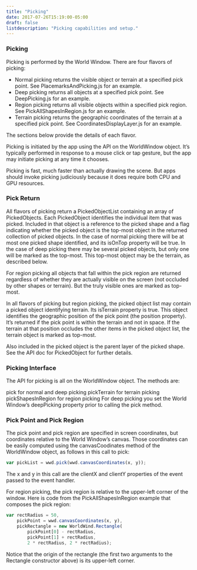 ```yaml
---
title: "Picking"
date: 2017-07-26T15:19:00-05:00
draft: false
listdescription: "Picking capabilities and setup."
---
```


### Picking

Picking is performed by the World Window. There are four flavors of picking:

- Normal picking returns the visible object or terrain at a specified pick point. See PlacemarksAndPicking.js for an example.
- Deep picking returns all objects at a specified pick point. See DeepPicking.js for an example.
- Region picking returns all visible objects within a specified pick region. See PickAllShapesInRegion.js for an example.
- Terrain picking returns the geographic coordinates of the terrain at a specified pick point. See CoordinatesDisplayLayer.js for an example.

The sections below provide the details of each flavor.

Picking is initiated by the app using the API on the WorldWindow object. It’s typically performed in response to a mouse click or tap gesture, but the app may initiate picking at any time it chooses.

Picking is fast, much faster than actually drawing the scene. But apps should invoke picking judiciously because it does require both CPU and GPU resources.

### Pick Return

All flavors of picking return a PickedObjectList containing an array of PickedObjects. Each PickedObject identifies the individual item that was picked. Included in that object is a reference to the picked shape and a flag indicating whether the picked object is the top-most object in the returned collection of picked objects. In the case of normal picking there will be at most one picked shape identified, and its isOnTop property will be true. In the case of deep picking there may be several picked objects, but only one will be marked as the top-most. This top-most object may be the terrain, as described below.

For region picking all objects that fall within the pick region are returned regardless of whether they are actually visible on the screen (not occluded by other shapes or terrain). But the truly visible ones are marked as top-most.

In all flavors of picking but region picking, the picked object list may contain a picked object identifying terrain. Its isTerrain property is true. This object identifies the geographic position of the pick point (the position property). It’s returned if the pick point is within the terrain and not in space. If the terrain at that position occludes the other items in the picked object list, the terrain object is marked as top-most.

Also included in the picked object is the parent layer of the picked shape. See the API doc for PickedObject for further details.

### Picking Interface

The API for picking is all on the WorldWindow object. The methods are:

pick for normal and deep picking
pickTerrain for terrain picking
pickShapesInRegion for region picking
For deep picking you set the World Window’s deepPicking property prior to calling the pick method.

### Pick Point and Pick Region

The pick point and pick region are specified in screen coordinates, but coordinates relative to the World Window’s canvas. Those coordinates can be easily computed using the canvasCoodinates method of the WorldWindow object, as follows in this call to pick:

```javascript
var pickList = wwd.pick(wwd.canvasCoordinates(x, y));
```

The x and y in this call are the clientX and clientY properties of the event passed to the event handler.

For region picking, the pick region is relative to the upper-left corner of the window. Here is code from the PickAllShapesInRegion example that composes the pick region:

```javascript
var rectRadius = 50,
    pickPoint = wwd.canvasCoordinates(x, y),
    pickRectangle = new WorldWind.Rectangle(
        pickPoint[0] - rectRadius,
        pickPoint[1] + rectRadius,
        2 * rectRadius, 2 * rectRadius);
```

Notice that the origin of the rectangle (the first two arguments to the Rectangle constructor above) is its upper-left corner.